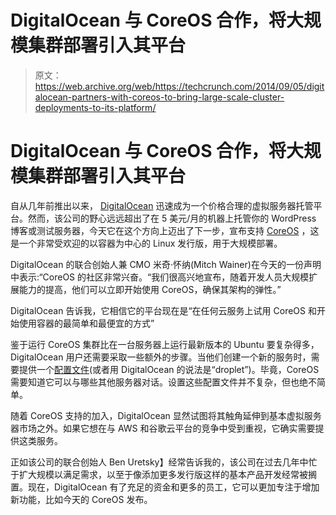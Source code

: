 # DigitalOcean 与 CoreOS 合作，将大规模集群部署引入其平台

> 原文：<https://web.archive.org/web/https://techcrunch.com/2014/09/05/digitalocean-partners-with-coreos-to-bring-large-scale-cluster-deployments-to-its-platform/>

# DigitalOcean 与 CoreOS 合作，将大规模集群部署引入其平台

自从几年前推出以来， [DigitalOcean](https://web.archive.org/web/20230405201950/http://digitalocean.com/) 迅速成为一个价格合理的虚拟服务器托管平台。然而，该公司的野心远远超出了在 5 美元/月的机器上托管你的 WordPress 博客或测试服务器，今天它在这个方向上迈出了下一步，宣布支持 [CoreOS](https://web.archive.org/web/20230405201950/https://coreos.com/) ，这是一个非常受欢迎的以容器为中心的 Linux 发行版，用于大规模部署。

DigitalOcean 的联合创始人兼 CMO 米奇·怀纳(Mitch Wainer)在今天的一份声明中表示:“CoreOS 的社区非常兴奋。“我们很高兴地宣布，随着开发人员大规模扩展能力的提高，他们可以立即开始使用 CoreOS，确保其架构的弹性。”

DigitalOcean 告诉我，它相信它的平台现在是“在任何云服务上试用 CoreOS 和开始使用容器的最简单和最便宜的方式”

鉴于运行 CoreOS 集群比在一台服务器上运行最新版本的 Ubuntu 要复杂得多，DigitalOcean 用户还需要采取一些额外的步骤。当他们创建一个新的服务时，需要提供一个[配置文件](https://web.archive.org/web/20230405201950/https://coreos.com/docs/cluster-management/setup/cloudinit-cloud-config/)(或者用 DigitalOcean 的说法是“droplet”)。毕竟，CoreOS 需要知道它可以与哪些其他服务器对话。设置这些配置文件并不复杂，但也绝不简单。

随着 CoreOS 支持的加入，DigitalOcean 显然试图将其触角延伸到基本虚拟服务器市场之外。如果它想在与 AWS 和谷歌云平台的竞争中受到重视，它确实需要提供这类服务。

正如该公司的联合创始人 Ben Uretsky】经常告诉我的，该公司在过去几年中忙于扩大规模以满足需求，以至于像添加更多发行版这样的基本产品开发经常被搁置。现在，DigitalOcean 有了充足的资金和更多的员工，它可以更加专注于增加新功能，比如今天的 CoreOS 发布。